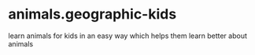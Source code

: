 # animals.geographic-kids
learn animals for kids in an easy way which helps them learn better about animals
